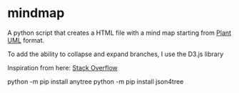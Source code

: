 # mindmap
A python script that creates a HTML file with a mind map starting from [Plant UML](https://plantuml.com) format.

To add the ability to collapse and expand branches, I use the D3.js library

Inspiration from here: [Stack Overflow](https://stackoverflow.com/questions/67480339/programmatically-opening-d3-js-v4-collapsible-tree-nodes)

python -m pip install anytree
python -m pip install json4tree
